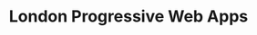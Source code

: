 ---
key: london_pwa
title: London Progressive Web Apps
category: communities
logo: /images/partners/communities/london-pwa.png
website: 'https://www.meetup.com/London-Progressive-Web-Apps/'
socials: []
---